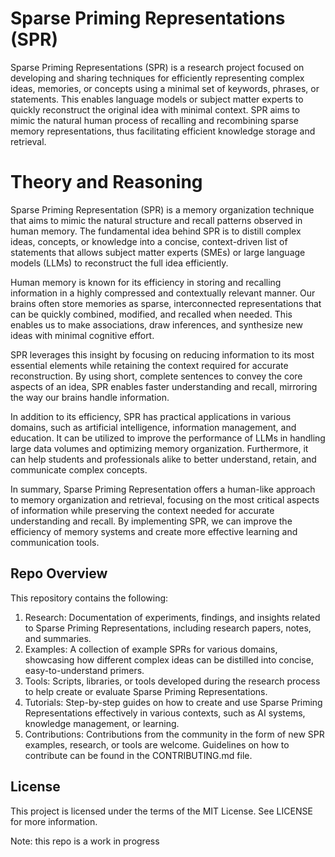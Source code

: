 # Sparse Priming Representations (SPR)

Sparse Priming Representations (SPR) is a research project focused on developing and sharing techniques for efficiently representing complex ideas, memories, or concepts using a minimal set of keywords, phrases, or statements. This enables language models or subject matter experts to quickly reconstruct the original idea with minimal context. SPR aims to mimic the natural human process of recalling and recombining sparse memory representations, thus facilitating efficient knowledge storage and retrieval.

# Theory and Reasoning

Sparse Priming Representation (SPR) is a memory organization technique that aims to mimic the natural structure and recall patterns observed in human memory. The fundamental idea behind SPR is to distill complex ideas, concepts, or knowledge into a concise, context-driven list of statements that allows subject matter experts (SMEs) or large language models (LLMs) to reconstruct the full idea efficiently.

Human memory is known for its efficiency in storing and recalling information in a highly compressed and contextually relevant manner. Our brains often store memories as sparse, interconnected representations that can be quickly combined, modified, and recalled when needed. This enables us to make associations, draw inferences, and synthesize new ideas with minimal cognitive effort.

SPR leverages this insight by focusing on reducing information to its most essential elements while retaining the context required for accurate reconstruction. By using short, complete sentences to convey the core aspects of an idea, SPR enables faster understanding and recall, mirroring the way our brains handle information.

In addition to its efficiency, SPR has practical applications in various domains, such as artificial intelligence, information management, and education. It can be utilized to improve the performance of LLMs in handling large data volumes and optimizing memory organization. Furthermore, it can help students and professionals alike to better understand, retain, and communicate complex concepts.

In summary, Sparse Priming Representation offers a human-like approach to memory organization and retrieval, focusing on the most critical aspects of information while preserving the context needed for accurate understanding and recall. By implementing SPR, we can improve the efficiency of memory systems and create more effective learning and communication tools.

## Repo Overview

This repository contains the following:

1. Research: Documentation of experiments, findings, and insights related to Sparse Priming Representations, including research papers, notes, and summaries.
2. Examples: A collection of example SPRs for various domains, showcasing how different complex ideas can be distilled into concise, easy-to-understand primers.
3. Tools: Scripts, libraries, or tools developed during the research process to help create or evaluate Sparse Priming Representations.
4. Tutorials: Step-by-step guides on how to create and use Sparse Priming Representations effectively in various contexts, such as AI systems, knowledge management, or learning.
5. Contributions: Contributions from the community in the form of new SPR examples, research, or tools are welcome. Guidelines on how to contribute can be found in the CONTRIBUTING.md file.

## License

This project is licensed under the terms of the MIT License. See LICENSE for more information.

Note: this repo is a work in progress
